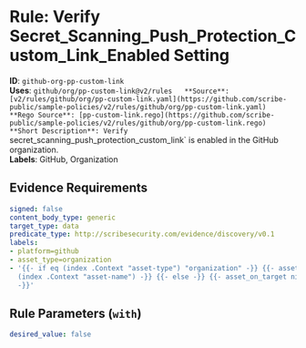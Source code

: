# Rule: Verify Secret_Scanning_Push_Protection_Custom_Link_Enabled Setting

**ID**: `github-org-pp-custom-link`  
**Uses**: `github/org/pp-custom-link@v2/rules  
**Source**: [v2/rules/github/org/pp-custom-link.yaml](https://github.com/scribe-public/sample-policies/v2/rules/github/org/pp-custom-link.yaml)  
**Rego Source**: [pp-custom-link.rego](https://github.com/scribe-public/sample-policies/v2/rules/github/org/pp-custom-link.rego)  
**Short Description**: Verify `secret_scanning_push_protection_custom_link` is enabled in the GitHub organization.  
**Labels**: GitHub, Organization

## Evidence Requirements

```yaml
signed: false
content_body_type: generic
target_type: data
predicate_type: http://scribesecurity.com/evidence/discovery/v0.1
labels:
- platform=github
- asset_type=organization
- '{{- if eq (index .Context "asset-type") "organization" -}} {{- asset_on_target
  (index .Context "asset-name") -}} {{- else -}} {{- asset_on_target nil -}} {{- end
  -}}'
```
## Rule Parameters (`with`)

```yaml
desired_value: false
```
